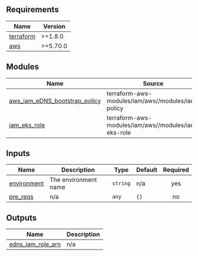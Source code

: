 <!-- BEGIN_TF_DOCS -->
## Requirements

| Name | Version |
|------|---------|
| <a name="requirement_terraform"></a> [terraform](#requirement\_terraform) | >=1.8.0 |
| <a name="requirement_aws"></a> [aws](#requirement\_aws) | >=5.70.0 |

## Modules

| Name | Source | Version |
|------|--------|---------|
| <a name="module_aws_iam_eDNS_bootstrap_policy"></a> [aws\_iam\_eDNS\_bootstrap\_policy](#module\_aws\_iam\_eDNS\_bootstrap\_policy) | terraform-aws-modules/iam/aws//modules/iam-policy | 5.46.0 |
| <a name="module_iam_eks_role"></a> [iam\_eks\_role](#module\_iam\_eks\_role) | terraform-aws-modules/iam/aws//modules/iam-eks-role | 5.46.0 |

## Inputs

| Name | Description | Type | Default | Required |
|------|-------------|------|---------|:--------:|
| <a name="input_environment"></a> [environment](#input\_environment) | The environment name | `string` | n/a | yes |
| <a name="input_pre_reqs"></a> [pre\_reqs](#input\_pre\_reqs) | n/a | `any` | `{}` | no |

## Outputs

| Name | Description |
|------|-------------|
| <a name="output_edns_iam_role_arn"></a> [edns\_iam\_role\_arn](#output\_edns\_iam\_role\_arn) | n/a |
<!-- END_TF_DOCS -->